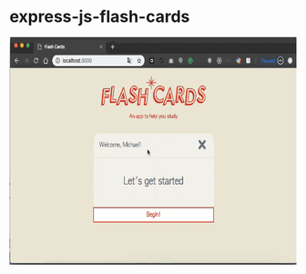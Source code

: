 # express-js-flash-cards






<img src="https://raw.githubusercontent.com/nullmicgo/express-js-flash-cards/master/preview.gif" data-canonical-src="https://raw.githubusercontent.com/nullmicgo/express-js-flash-cards/master/preview.gif" height="400" />
